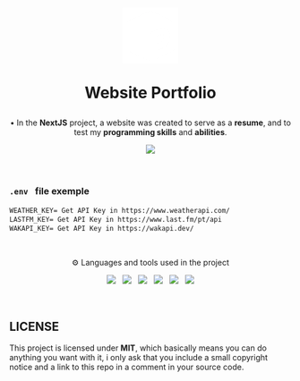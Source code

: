 <!--Heading-->
<h1 align='center'>
	<img src='.github/pedrovisk_logo.png' alt='Logo' width='100px' height='100px' />
	<p>
		<strong>
			Website Portfolio
		</strong>
	</p>
</h1>
<p align='center'>
	• In the <strong>NextJS</strong> project, a website was created to serve as a <strong>resume</strong>, and to test my <strong>programming skills</strong> and <strong>abilities</strong>.
</p>
<p align='center'>
  <a href='https://pedrovisk.ml/'>
    <img src='https://img.shields.io/badge/Website-black?style=for-the-badge&logo=next.js&logoColor=white' />
  </a>
</p>
<br />
<!--/Heading-->

### **`.env ` file exemple**
```
WEATHER_KEY= Get API Key in https://www.weatherapi.com/
LASTFM_KEY= Get API Key in https://www.last.fm/pt/api
WAKAPI_KEY= Get API Key in https://wakapi.dev/
```

<!--Section-->
<br />
<p align='center'>
  ⚙️ Languages and tools used in the project
</p>
<p align='center'>
  <img src='https://img.shields.io/badge/Next-black?style=for-the-badge&logo=next.js&logoColor=white' />&nbsp;&nbsp;
  <img src='https://img.shields.io/badge/TailwindCSS-%234ED1C5?style=for-the-badge&logo=tailwindcss&logoColor=white' />&nbsp;&nbsp;
  <img src='https://img.shields.io/badge/i18next-98fb98?style=for-the-badge&logo=i18next&logoColor=white' />&nbsp;&nbsp;
  <img src='https://img.shields.io/badge/Framer-black?style=for-the-badge&logo=framer&logoColor=blue' />&nbsp;&nbsp;
  <img src='https://img.shields.io/badge/fontsource-f49700?style=for-the-badge&logo=google&logoColor=white' />&nbsp;&nbsp;
  <img src='https://img.shields.io/badge/Figma-4B275F?style=for-the-badge&logo=figma&logoColor=white' />
</p>
<br/>
<!--/Section-->

<!--Footer-->
<h2>
	LICENSE
</h2>
<p>
	This project is licensed under <strong>MIT</strong>, which basically means you can do anything you want with it, i only ask that you include a small copyright notice and a link to this repo in a comment in your source code.
</p>
<!--/Footer-->
